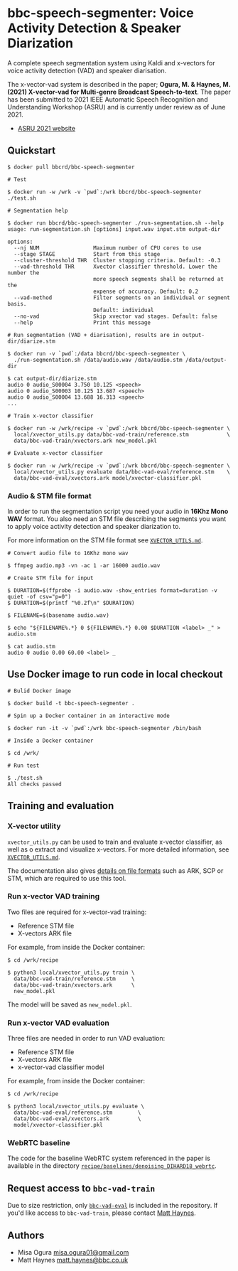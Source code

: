 # bbc-speech-segmenter: Voice Activity Detection & Speaker Diarization

A complete speech segmentation system using Kaldi and x-vectors for voice
activity detection (VAD) and speaker diarisation.

The x-vector-vad system is described in the paper; **Ogura, M. & Haynes, M.
(2021) X-vector-vad for Multi-genre Broadcast Speech-to-text**. The paper has
been submitted to 2021 IEEE Automatic Speech Recognition and Understanding
Workshop (ASRU) and is currently under review as of June 2021.

* [ASRU 2021 website](https://asru2021.org/)

## Quickstart

```
$ docker pull bbcrd/bbc-speech-segmenter

# Test

$ docker run -w /wrk -v `pwd`:/wrk bbcrd/bbc-speech-segmenter ./test.sh

# Segmentation help

$ docker run bbcrd/bbc-speech-segmenter ./run-segmentation.sh --help
usage: run-segmentation.sh [options] input.wav input.stm output-dir

options:
  --nj NUM                 Maximum number of CPU cores to use
  --stage STAGE            Start from this stage
  --cluster-threshold THR  Cluster stopping criteria. Default: -0.3
  --vad-threshold THR      Xvector classifier threshold. Lower the number the
                           more speech segments shall be returned at the
                           expense of accuracy. Default: 0.2
  --vad-method             Filter segments on an individual or segment basis.
                           Default: individual
  --no-vad                 Skip xvector vad stages. Default: false
  --help                   Print this message

# Run segmentation (VAD + diarisation), results are in output-dir/diarize.stm

$ docker run -v `pwd`:/data bbcrd/bbc-speech-segmenter \
  ./run-segmentation.sh /data/audio.wav /data/audio.stm /data/output-dir

$ cat output-dir/diarize.stm
audio 0 audio_S00004 3.750 10.125 <speech>
audio 0 audio_S00003 10.125 13.687 <speech>
audio 0 audio_S00004 13.688 16.313 <speech>
...

# Train x-vector classifier

$ docker run -w /wrk/recipe -v `pwd`:/wrk bbcrd/bbc-speech-segmenter \
  local/xvector_utils.py data/bbc-vad-train/reference.stm            \
  data/bbc-vad-train/xvectors.ark new_model.pkl

# Evaluate x-vector classifier

$ docker run -w /wrk/recipe -v `pwd`:/wrk bbcrd/bbc-speech-segmenter \
  local/xvector_utils.py evaluate data/bbc-vad-eval/reference.stm    \
  data/bbc-vad-eval/xvectors.ark model/xvector-classifier.pkl
```

### Audio & STM file format

In order to run the segmentation script you need your audio in **16Khz Mono WAV**
format. You also need an STM file describing the segments you want to apply
voice activity detection and speaker diarization to.

For more information on the STM file format see [`XVECTOR_UTILS.md`](https://github.com/bbc/bbc-speech-segmenter/blob/main/XVECTOR_UTILS.md#labelsstm).

```
# Convert audio file to 16Khz mono wav

$ ffmpeg audio.mp3 -vn -ac 1 -ar 16000 audio.wav

# Create STM file for input

$ DURATION=$(ffprobe -i audio.wav -show_entries format=duration -v quiet -of csv="p=0")
$ DURATION=$(printf "%0.2f\n" $DURATION)

$ FILENAME=$(basename audio.wav)

$ echo "${FILENAME%.*} 0 ${FILENAME%.*} 0.00 $DURATION <label> _" > audio.stm

$ cat audio.stm
audio 0 audio 0.00 60.00 <label> _
```

## Use Docker image to run code in local checkout

```
# Bulid Docker image

$ docker build -t bbc-speech-segmenter .

# Spin up a Docker container in an interactive mode

$ docker run -it -v `pwd`:/wrk bbc-speech-segmenter /bin/bash

# Inside a Docker container

$ cd /wrk/

# Run test

$ ./test.sh
All checks passed
```

## Training and evaluation

### X-vector utility

`xvector_utils.py` can be used to train and evaluate x-vector classifier, as
well as o extract and visualize x-vectors. For more detailed information, see
[`XVECTOR_UTILS.md`](https://github.com/bbc/bbc-speech-segmenter/blob/main/XVECTOR_UTILS.md).

The documentation also gives [details on file formats](https://github.com/bbc/bbc-speech-segmenter/blob/main/XVECTOR_UTILS.md#input-files)
such as ARK, SCP or STM, which are required to use this tool.

### Run x-vector VAD training

Two files are required for x-vector-vad training:

* Reference STM file
* X-vectors ARK file

For example, from inside the Docker container:

```
$ cd /wrk/recipe

$ python3 local/xvector_utils.py train \
  data/bbc-vad-train/reference.stm     \
  data/bbc-vad-train/xvectors.ark      \
  new_model.pkl
```

The model will be saved as `new_model.pkl`.

### Run x-vector VAD evaluation

Three files are needed in order to run VAD evaluation:

* Reference STM file
* X-vectors ARK file
* x-vector-vad classifier model

For example, from inside the Docker container:

```
$ cd /wrk/recipe

$ python3 local/xvector_utils.py evaluate \
  data/bbc-vad-eval/reference.stm        \
  data/bbc-vad-eval/xvectors.ark         \
  model/xvector-classifier.pkl
```

### WebRTC baseline

The code for the baseline WebRTC system referenced in the paper is available in
the directory [`recipe/baselines/denoising_DIHARD18_webrtc`](https://github.com/bbc/bbc-speech-segmenter/tree/main/recipe/baselines/denoising_DIHARD18_webrtc).

## Request access to `bbc-vad-train`

Due to size restriction, only [`bbc-vad-eval`](https://github.com/bbc/bbc-speech-segmenter/tree/main/recipe/data/bbc-vad-eval) is included in the repository. If you'd like access to `bbc-vad-train`, please contact [Matt Haynes](mailto:matt.haynes@bbc.co.uk?subject=[xvector-vad-for-stt]%20Request%20Access%20to%20Datasets).

## Authors

* Misa Ogura <misa.ogura01@gmail.com>
* Matt Haynes <matt.haynes@bbc.co.uk>
